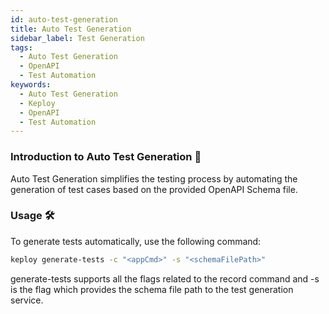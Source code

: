 ```yaml
---
id: auto-test-generation
title: Auto Test Generation
sidebar_label: Test Generation
tags:
  - Auto Test Generation
  - OpenAPI
  - Test Automation
keywords:
  - Auto Test Generation
  - Keploy
  - OpenAPI
  - Test Automation
---
```


### Introduction to Auto Test Generation 🚀

Auto Test Generation simplifies the testing process by automating the generation of test cases based on the provided OpenAPI Schema file.

### Usage 🛠️

To generate tests automatically, use the following command:

```bash
keploy generate-tests -c "<appCmd>" -s "<schemaFilePath>"
```

generate-tests supports all the flags related to the record command and -s is the flag which provides the schema file path to the test generation service.
